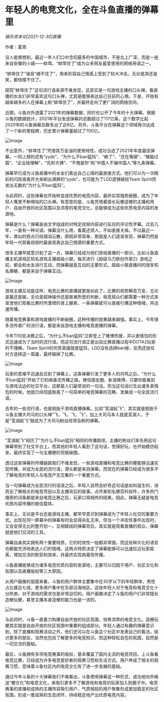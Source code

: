 # 年轻人的电竞文化，全在斗鱼直播的弹幕里

*娱乐资本论|2021-12-30|直播*

作者｜夏周

没人能够想到，最近一年人们口中念叨最多的中国城市，不是北上广深，而是一座来自安徽的小城——蚌埠。“蚌埠住了”成为众多网友最爱使用的网络用语之一。

“蚌埠住了”谐音“绷不住了”，用来形容自己情感上受到了较大冲击。无论是哭还是笑，都快撑不住了。

探究“蚌埠住了”这句流行语来源不难发现，这其实是一句游戏主播的口头禅。看直播的水友们非常喜欢这句口头禅，尤其是能够表达自己目前的心境。于是，开始有越来越多的人在弹幕上刷“蚌埠住了”，并最终走向了更广阔的网络空间。

近期，斗鱼对外透露了2021年的弹幕数据，同时也公开了今年的十大弹幕。根据斗鱼的数据统计，2021年平台发送弹幕的总数超过了117亿条，这个数字比起2020年的斗鱼弹幕总数多出了近8亿。另外，斗鱼平台在弹幕这个领域再次达成了一个新的里程碑，历史累计弹幕量超过了700亿。

![Image](https://inews.gtimg.com/newsapp_bt/0/14367194826/641)

不出意外，“蚌埠住了”凭借其万金油的使用特性，成功当选了2021年年度最佳弹幕。一同上榜的还有“yyds”、“为什么不ban猛犸”、“麻了”、“还在嘴硬”、“猪脑过载”、“企业级理解”、“先秒大佛”、“不愧是你”和“中国人不骗中国人”等九条弹幕。

弹幕早已成为斗鱼直播中的水友们表达自己心情的最直接方式。他们可以为一次精彩的闪现或者开大来刷出满屏的“yyds”，也可能为了LGD遗憾输给Team Spirit而发出无数的“为什么不ban猛犸”。

与此同时，这些弹幕也开始转变成优质的电竞内容，最终实现强势破圈，成为了年轻人嘴里不断嘀咕的口头禅。有意思的是，斗鱼凭借着擅长玩梗造梗的主播和用户、自由开放的社区氛围以及浓厚的电竞文化，总能够成为这些优质电竞内容的发源地。

弹幕是什么？弹幕是由文字组成的对特定视频内容进行反应的评论性字幕。过去几年，一直有一种论调，弹幕没什么用，看着还烦人，不如直接关掉。不过最近一年，类似的观点已经烟消云散，原因非常简单，那就是人们逐渐发现，弹幕仍然是年轻一代观看视频时最直观表达自己情感的重要方式。

很多主播早就意识到了这一点，弹幕已经成为他们游戏直播的一部分。比如斗鱼直播主机游戏区知名游戏主播超级小桀，每天进行《超级马力欧创作家2》游戏之前，都会和水友进行互动，而弹幕就是互动的主要形式。超级小桀直播间的很多知名爆梗，都是来自于弹幕互动。

![Image](https://inews.gtimg.com/newsapp_bt/0/14367194818/641)

游戏主播互动是这样，电竞比赛的直播就更是如此了。比赛的局势瞬息万变，无论是赢还是输，无论是超神操作还是匪夷所思的判断，电竞观众们都需要一种方式来宣泄他们观看比赛时所激增的肾上腺素，一条弹幕就可以直接引爆这种情绪，并迅速传播。

随着电竞赛事和游戏直播的不断破圈，这种传播的效果越来越强。事实上，今年很多流传甚广的流行语，都是来自游戏主播和电竞直播的弹幕。

今年TI10总决赛之后，“为什么不ban猛犸”立即登上了微博热搜，并以表情包的形式迅速成为了当时的流行语。而这句流行语正是出自比赛直播过程中DOTA2玩家的不理解。Team Spirit的优势英雄就是猛犸，LGD没有选择ban掉，反而还放任对方选择这一英雄，最终输掉了比赛。

![Image](https://inews.gtimg.com/newsapp_bt/0/14367194821/641)

玩家的意难平迅速反应到了弹幕上，这条弹幕引发了更多人的共鸣之后，“为什么不ban猛犸”开始了它的病毒式传播之路。微信朋友圈、新浪微博，只要你能看到与游戏沾边的社交平台，这都是人们最常说的一句话。而当这句话衍生出诸多表情包的时候，他就已经彻底脱离了一句简单的电竞弹幕的范畴，发展成一句全民流行语。

去年的一些流行语，也是脱胎于游戏直播弹幕。比如“芜湖起飞”，其实就是脱胎于斗鱼主播大司马的口头禅“飞，飞，飞，飞”，加上大司马本人就是芜湖人，于是“芜湖起飞”就成为了大司马粉丝经常会刷的弹幕。

![Image](https://inews.gtimg.com/newsapp_bt/0/14367194813/641)

“芜湖起飞”经历了“为什么不ban猛犸”相同的传播路径。主播的粉丝们率先把这句弹幕带到了社交平台上，而其他的年轻人看到了这句话，觉得好玩，也开始模仿起来，最终实现了一句主播梗的究极破圈。

透过这些弹幕的传播链路我们不难发现，一些游戏直播和电竞比赛的梗能够迅速实现传播，并成为全民的流行语，源头都是来自弹幕。而现在的弹幕已经成为很多不了解电竞的年轻人与电竞产生交集的一个重要方式。

当一句弹幕成为全民流行的话语之后，年轻人自然会好奇这句话是如何诞生的，进而去了解相关的电竞项目以及主播背后的故事。点开某知名梗百科软件，许多热门搜索的词条都是来自电竞比赛之后，玩家口耳相传的结果。因此，弹幕无疑是电竞优质内容传播的极佳载体。

事实上，无论是平台还是游戏主播，都早早意识到弹幕成为了年轻人社交的重要方式。出现在同一屏幕中的弹幕有时会显得杂乱无序，但当一个冲击性事件出现时，又会变得无比的整齐划一。互相联结的弹幕背后，其实就是观看直播的观众，弹幕就是他们交流的工具。

弹幕自身其实拥有两个重要特质，它的时效性一般都非常强，而这些碎片化的语言也都能充沛地表达人们的情绪，这两点特质决定了弹幕能够可以迅速拉近玩家距离，增加交流的默契和效率，并最终实现病毒性传播。

斗鱼直播能够成为诸多电竞优质内容的发源地，主要可以归因于用户、社区文化和氛围以及直播版权等三大原因。

从用户画像的层面来看，斗鱼的用户群体主要集中在30岁以下的年轻群体，男性占比接近七成，更多用户集中在东部沿海地区。这些年轻人对于电竞和电竞文化十分热衷，对于游戏的需求也是非常迫切的。用户画像决定了斗鱼的用户们非常擅长造梗玩梗，甚至主播本身造梗的能力也是一流的。

![Image](https://inews.gtimg.com/newsapp_bt/0/14367194819/641)

与此同时，斗鱼一直着力构建自由开放的社区氛围，培育浓厚的电竞文化。造梗玩梗其实就是自由开放的社区氛围中重要的组成部分。年轻人通过有趣的弹幕意识到，除了直播和观赛活动之外，他们还可以在斗鱼这个社区中发表自己的看法，结识更多的朋友，当然也包括了解更多的电竞知识。而这种轻松自在的氛围，自然是一切交流的基础。

最后，斗鱼拥有多项电竞赛事的版权，基本覆盖了国内主流的电竞项目。上斗鱼看电竞比赛，已经成为许多电竞爱好者的观赛习惯和生活方式。用户养成了相关的观赛习惯，意味着斗鱼社区内的电竞文化有了进一步发展的基础。

通过今年斗鱼的十大弹幕我们不难看出，斗鱼使用弹幕这一种形式，成功地向外输送“梗文化”和电竞文化，来吸引更多不了解游戏和电竞的玩家加入到圈子中。电竞赛事的直播和成熟的主播阵容吸引用户，气质相投的用户聚集形成更加稳定的社区氛围，形成一套成熟的生态闭环，持续稳定地产出优质电竞内容。

